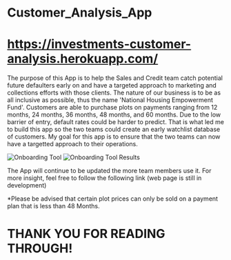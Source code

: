 # Customer_Analysis_App

# https://investments-customer-analysis.herokuapp.com/

The purpose of this App is to help the Sales and Credit team catch potential future defaulters early on and have a targeted approach to marketing and 
collections efforts with those clients. The nature of our business is to be as all inclusive as possible, thus the name 'National Housing Empowerment Fund'.
Customers are able to purchase plots on payments ranging from 12 months, 24 months, 36 months, 48 months, and 60 months.
Due to the low barrier of entry, default rates could be harder to predict. That is what led me to build this app so the two teams could create an early watchlist database
of customers. My goal for this app is to ensure that the two teams can now have a targetted approach to their operations.


![Onboarding Tool](https://user-images.githubusercontent.com/97616597/176560555-1606d386-71e7-4a61-9892-05013dfa4987.png)
![Onboarding Tool Results](https://user-images.githubusercontent.com/97616597/176560574-ca79c361-968e-425f-ae82-323b241d287a.png)

The App will continue to be updated the more team members use it.
For more insight, feel free to follow the following link (web page is still in development)

*Please be advised that certain plot prices can only be sold on a payment plan that is less than 48 Months.

# THANK YOU FOR READING THROUGH!
